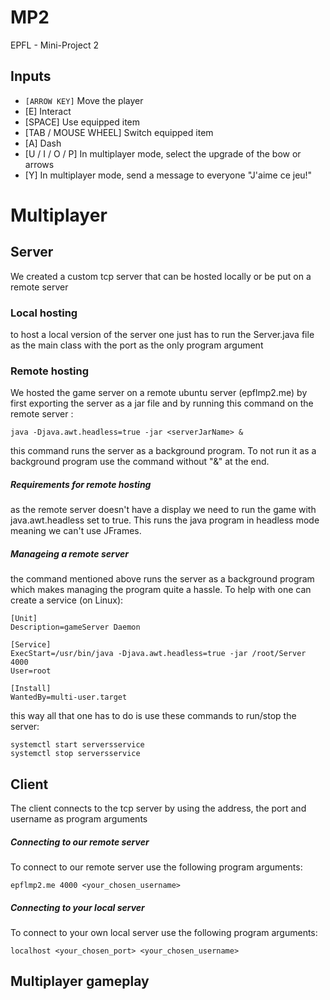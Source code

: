 # MP2
EPFL - Mini-Project 2 

## Inputs
 - `[ARROW KEY]` Move the player
 - [E] Interact
 - [SPACE] Use equipped item
 - [TAB / MOUSE WHEEL] Switch equipped item
 - [A] Dash
 - [U / I / O / P] In multiplayer mode, select the upgrade of the bow or arrows
 - [Y] In multiplayer mode, send a message to everyone "J'aime ce jeu!"
 
 # Multiplayer
 ## Server
 We created a custom tcp server that can be hosted locally or be put on a remote server
### Local hosting
to host a local version of the server one just has to run the Server.java file as the main class with the port as the only program argument
### Remote hosting
 We hosted the game server on a remote ubuntu server (epflmp2.me)  by first exporting the server as a jar
 file and by running this command on the remote server :
```shell script
java -Djava.awt.headless=true -jar <serverJarName> & 
```
this command runs the server as a background program. To not run it as a background program use the command without "&" at the end.
##### Requirements for remote hosting
as the remote server doesn't have a display we need to run the game with java.awt.headless set to true. 
This runs the java program in headless mode meaning we can't use JFrames.
##### Manageing a remote server
the command mentioned above runs the server as a background program which makes managing the program quite a hassle.
To help with one can create a service (on Linux):
```shell script
[Unit]
Description=gameServer Daemon

[Service]
ExecStart=/usr/bin/java -Djava.awt.headless=true -jar /root/Server 4000
User=root

[Install]
WantedBy=multi-user.target
```
this way all that one has to do is use these commands to run/stop the server:

```shell script
systemctl start serversservice
systemctl stop serversservice
```

## Client
The client connects to the tcp server by using the address, the port and username as program arguments
##### Connecting to our remote server
To connect to our remote server use the following program arguments:
```shell script
epflmp2.me 4000 <your_chosen_username>
```
##### Connecting to your local server
To connect to your own local server use the following program arguments:
```shell script
localhost <your_chosen_port> <your_chosen_username>
```
## Multiplayer gameplay
